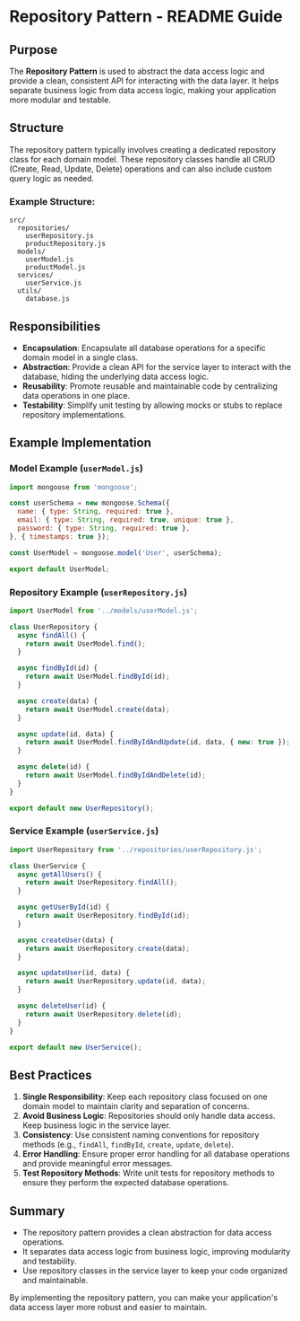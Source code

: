 # Repository Pattern - README Guide

## Purpose
The **Repository Pattern** is used to abstract the data access logic and provide a clean, consistent API for interacting with the data layer. It helps separate business logic from data access logic, making your application more modular and testable.

## Structure
The repository pattern typically involves creating a dedicated repository class for each domain model. These repository classes handle all CRUD (Create, Read, Update, Delete) operations and can also include custom query logic as needed.

### Example Structure:
```
src/
  repositories/
    userRepository.js
    productRepository.js
  models/
    userModel.js
    productModel.js
  services/
    userService.js
  utils/
    database.js
```

## Responsibilities
- **Encapsulation**: Encapsulate all database operations for a specific domain model in a single class.
- **Abstraction**: Provide a clean API for the service layer to interact with the database, hiding the underlying data access logic.
- **Reusability**: Promote reusable and maintainable code by centralizing data operations in one place.
- **Testability**: Simplify unit testing by allowing mocks or stubs to replace repository implementations.

## Example Implementation

### Model Example (`userModel.js`)
```js
import mongoose from 'mongoose';

const userSchema = new mongoose.Schema({
  name: { type: String, required: true },
  email: { type: String, required: true, unique: true },
  password: { type: String, required: true },
}, { timestamps: true });

const UserModel = mongoose.model('User', userSchema);

export default UserModel;
```

### Repository Example (`userRepository.js`)
```js
import UserModel from '../models/userModel.js';

class UserRepository {
  async findAll() {
    return await UserModel.find();
  }

  async findById(id) {
    return await UserModel.findById(id);
  }

  async create(data) {
    return await UserModel.create(data);
  }

  async update(id, data) {
    return await UserModel.findByIdAndUpdate(id, data, { new: true });
  }

  async delete(id) {
    return await UserModel.findByIdAndDelete(id);
  }
}

export default new UserRepository();
```

### Service Example (`userService.js`)
```js
import UserRepository from '../repositories/userRepository.js';

class UserService {
  async getAllUsers() {
    return await UserRepository.findAll();
  }

  async getUserById(id) {
    return await UserRepository.findById(id);
  }

  async createUser(data) {
    return await UserRepository.create(data);
  }

  async updateUser(id, data) {
    return await UserRepository.update(id, data);
  }

  async deleteUser(id) {
    return await UserRepository.delete(id);
  }
}

export default new UserService();
```

## Best Practices
1. **Single Responsibility**: Keep each repository class focused on one domain model to maintain clarity and separation of concerns.
2. **Avoid Business Logic**: Repositories should only handle data access. Keep business logic in the service layer.
3. **Consistency**: Use consistent naming conventions for repository methods (e.g., `findAll`, `findById`, `create`, `update`, `delete`).
4. **Error Handling**: Ensure proper error handling for all database operations and provide meaningful error messages.
5. **Test Repository Methods**: Write unit tests for repository methods to ensure they perform the expected database operations.

## Summary
- The repository pattern provides a clean abstraction for data access operations.
- It separates data access logic from business logic, improving modularity and testability.
- Use repository classes in the service layer to keep your code organized and maintainable.

By implementing the repository pattern, you can make your application's data access layer more robust and easier to maintain.
